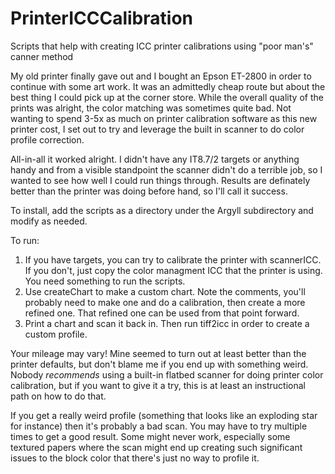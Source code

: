 # PrinterICCCalibration
Scripts that help with creating ICC printer calibrations using "poor man's" canner method

My old printer finally gave out and I bought an Epson ET-2800 in order to continue with some art work.   It was an admittedly cheap route but about the best thing I could pick up at the corner store.  While the overall quality of the prints was alright, the color matching was sometimes quite bad.  Not wanting to spend 3-5x as much on printer calibration software as this new printer cost, I set out to try and leverage the built in scanner to do color profile correction.

All-in-all it worked alright.  I didn't have any IT8.7/2 targets or anything handy and from a visible standpoint the scanner didn't do a terrible job, so I wanted to see how well I could run things through.   Results are definately better than the printer was doing before hand, so I'll call it success.

To install, add the scripts as a directory under the Argyll subdirectory and modify as needed.

To run: 
1) If you have targets, you can try to calibrate the printer with scannerICC.   If you don't, just copy the color managment ICC that the printer is using.   You need something to run the scripts.
2) Use createChart to make a custom chart.   Note the comments, you'll probably need to make one and do a calibration, then create a more refined one.   That refined one can be used from that point forward.
3) Print a chart and scan it back in.   Then run tiff2icc in order to create a custom profile.   

Your mileage may vary!  Mine seemed to turn out at least better than the printer defaults, but don't blame me if you end up with something weird.   Nobody *recommends* using a built-in flatbed scanner for doing printer color calibration, but if you want to give it a try, this is at least an instructional path on how to do that.

If you get a really weird profile (something that looks like an exploding star for instance) then it's probably a bad scan.   You may have to try multiple times to get a good result.  Some might never work, especially some textured papers where the scan might end up creating such significant issues to the block color that there's just no way to profile it.
